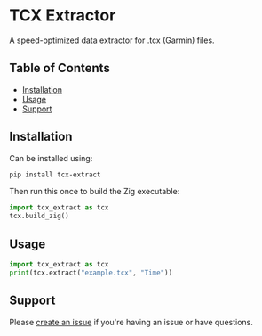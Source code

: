 # TCX Extractor

A speed-optimized data extractor for .tcx (Garmin) files.

## Table of Contents

- [Installation](#installation)
- [Usage](#usage)
- [Support](#support)

## Installation
Can be installed using: 

```bash
pip install tcx-extract
```

Then run this once to build the Zig executable:
```python
import tcx_extract as tcx
tcx.build_zig()
```

## Usage
```python
import tcx_extract as tcx
print(tcx.extract("example.tcx", "Time"))
```

## Support
Please [create an issue](https://github.com/alhankeser/tcx-extract/issues/new) if you're having an issue or have questions. 
